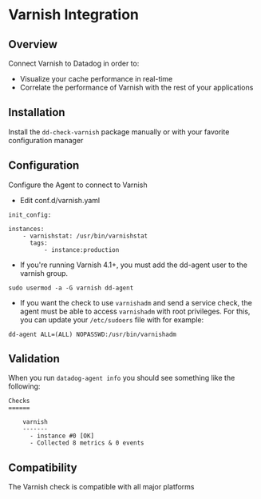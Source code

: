 # Varnish Integration

## Overview

Connect Varnish to Datadog in order to:

* Visualize your cache performance in real-time
* Correlate the performance of Varnish with the rest of your applications

## Installation

Install the `dd-check-varnish` package manually or with your favorite configuration manager

## Configuration

Configure the Agent to connect to Varnish

 - Edit conf.d/varnish.yaml
```
init_config:

instances:
    - varnishstat: /usr/bin/varnishstat
      tags:
          - instance:production
```

 - If you're running Varnish 4.1+, you must add the dd-agent user to the varnish group.
```
sudo usermod -a -G varnish dd-agent
```

 - If you want the check to use `varnishadm` and send a service check, the agent must be able to access `varnishadm` with root privileges. For this, you can update your `/etc/sudoers` file with for example:
 ```
 dd-agent ALL=(ALL) NOPASSWD:/usr/bin/varnishadm
 ```



## Validation

When you run `datadog-agent info` you should see something like the following:

    Checks
    ======

        varnish
        -------
          - instance #0 [OK]
          - Collected 8 metrics & 0 events

## Compatibility

The Varnish check is compatible with all major platforms
